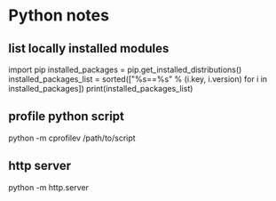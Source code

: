 Python notes
============

list locally installed modules
------------------------------
import pip
installed_packages = pip.get_installed_distributions()
installed_packages_list = sorted(["%s==%s" % (i.key, i.version)
for i in installed_packages])
print(installed_packages_list)

profile python script
---------------------
python -m cprofilev /path/to/script

http server
-----------
python -m http.server
